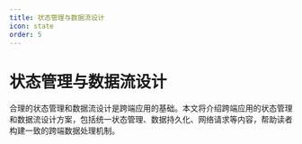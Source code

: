 ```yaml
---
title: 状态管理与数据流设计
icon: state
order: 5
---
```


# 状态管理与数据流设计

合理的状态管理和数据流设计是跨端应用的基础。本文将介绍跨端应用的状态管理和数据流设计方案，包括统一状态管理、数据持久化、网络请求等内容，帮助读者构建一致的跨端数据处理机制。
